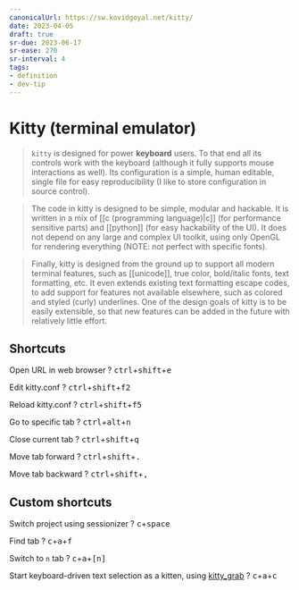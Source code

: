 ```yaml
---
canonicalUrl: https://sw.kovidgoyal.net/kitty/
date: 2023-04-05
draft: true
sr-due: 2023-06-17
sr-ease: 270
sr-interval: 4
tags:
- definition
- dev-tip
---
```


# Kitty (terminal emulator)

> `kitty` is designed for power **keyboard** users. To that end all its controls
> work with the keyboard (although it fully supports mouse interactions as
> well). Its configuration is a simple, human editable, single file for easy
> reproducibility (I like to store configuration in source control).

> The code in kitty is designed to be simple, modular and hackable. It is
> written in a mix of [[c (programming language)|c]] (for
> performance sensitive parts) and [[python]] (for easy hackability
> of the UI). It does not depend on any large and complex UI toolkit, using only
> OpenGL for rendering everything (NOTE: not perfect with specific fonts).

> Finally, kitty is designed from the ground up to support all modern terminal
> features, such as [[unicode]], true color, bold/italic fonts,
> text formatting, etc. It even extends existing text formatting escape codes,
> to add support for features not available elsewhere, such as colored and
> styled (curly) underlines. One of the design goals of kitty is to be easily
> extensible, so that new features can be added in the future with relatively
> little effort.

## Shortcuts

Open URL in web browser
?
<kbd>ctrl</kbd>+<kbd>shift</kbd>+<kbd>e</kbd>
<!--SR:!2023-06-10,6,212-->

Edit kitty.conf
?
<kbd>ctrl</kbd>+<kbd>shift</kbd>+<kbd>f2</kbd>
<!--SR:!2023-12-10,189,290-->

Reload kitty.conf
?
<kbd>ctrl</kbd>+<kbd>shift</kbd>+<kbd>f5</kbd>
<!--SR:!2023-06-12,8,252-->

Go to specific tab
?
<kbd>ctrl</kbd>+<kbd>alt</kbd>+<kbd>n</kbd>
<!--SR:!2023-08-16,73,272-->

Close current tab
?
<kbd>ctrl</kbd>+<kbd>shift</kbd>+<kbd>q</kbd>
<!--SR:!2023-06-09,5,192-->

Move tab forward
?
<kbd>ctrl</kbd>+<kbd>shift</kbd>+<kbd>.</kbd>
<!--SR:!2023-06-09,5,212-->

Move tab backward
?
<kbd>ctrl</kbd>+<kbd>shift</kbd>+<kbd>,</kbd>
<!--SR:!2023-08-02,59,232-->

## Custom shortcuts

Switch project using sessionizer
?
<kbd>c</kbd>+<kbd>space</kbd>
<!--SR:!2023-12-11,190,292-->

Find tab
?
<kbd>c</kbd>+<kbd>a</kbd>+<kbd>f</kbd>
<!--SR:!2023-06-09,5,192-->

Switch to `n` tab
?
<kbd>c</kbd>+<kbd>a</kbd>+<kbd>[n]</kbd>
<!--SR:!2023-06-14,10,252-->

Start keyboard-driven text selection as a kitten, using [kitty_grab](https://github.com/yurikhan/kitty_grab)
?
<kbd>c</kbd>+<kbd>a</kbd>+<kbd>c</kbd>
<!--SR:!2023-06-10,6,212-->

